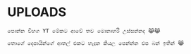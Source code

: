 # UPLOADS

`පොන්න විහග YT මේකට ආවේ තව මොනාහරි උස්සන්නද 😹😹`

`තොගේ දෙපායින්ගේ ආතල් එකට හැදුන කියල පෙන්න්න එප බන් ඉතින් 😹`
